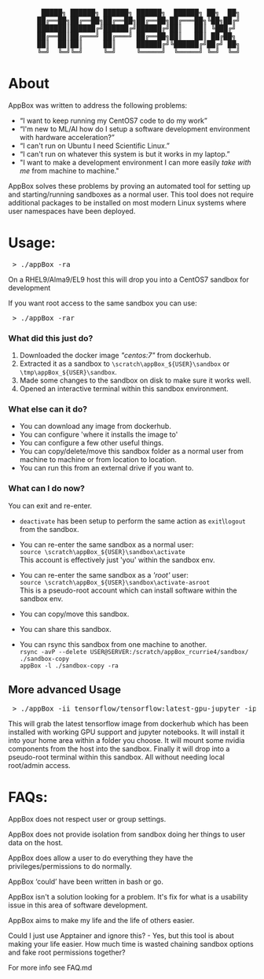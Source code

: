 <pre>
        █████╗ ██████╗ ██████╗ ██████╗  ██████╗ ██╗  ██╗
       ██╔══██╗██╔══██╗██╔══██╗██╔══██╗██╔═══██╗╚██╗██╔╝
       ███████║██████╔╝██████╔╝██████╔╝██║   ██║ ╚███╔╝ 
       ██╔══██║██╔═══╝ ██╔═══╝ ██╔══██╗██║   ██║ ██╔██╗ 
       ██║  ██║██║     ██║     ██████╔╝╚██████╔╝██╔╝ ██╗
       ╚═╝  ╚═╝╚═╝     ╚═╝     ╚═════╝  ╚═════╝ ╚═╝  ╚═╝
</pre>



# About

AppBox was written to address the following problems:

- “I want to keep running my CentOS7 code to do my work”
- “I'm new to ML/AI how do I setup a software development environment with hardware acceleration?”
- “I can't run on Ubuntu I need Scientific Linux.”
- “I can't run on whatever this system is but it works in my laptop.”
- "I want to make a development environment I can more easily _take with me_ from machine to machine."

AppBox solves these problems by proving an automated tool for setting up and starting/running sandboxes as a normal user.
This tool does not require additional packages to be installed on most modern Linux systems where user namespaces have been deployed.


# Usage:

<pre> > ./appBox -ra
</pre>

On a RHEL9/Alma9/EL9 host this will drop you into a CentOS7 sandbox for development

If you want root access to the same sandbox you can use:

<pre> > ./appBox -rar
</pre>

### What did this just do?

1. Downloaded the docker image _"centos:7"_ from dockerhub.
2. Extracted it as a sandbox to `\scratch\appBox_${USER}\sandbox` or `\tmp\appBox_${USER}\sandbox`.
3. Made some changes to the sandbox on disk to make sure it works well.
4. Opened an interactive terminal within this sandbox environment.

### What else can it do?

- You can download any image from dockerhub.
- You can configure 'where it installs the image to'
- You can configure a few other useful things.
- You can copy/delete/move this sandbox folder as a normal user from machine to machine or from location to location.
- You can run this from an external drive if you want to.

### What can I do now?

You can exit and re-enter.

- `deactivate` has been setup to perform the same action as `exit`\\`logout` from the sandbox.

- You can re-enter the same sandbox as a normal user:<br>
 `source \scratch\appBox_${USER}\sandbox\activate`<br>
 This account is effectively just 'you' within the sandbox env.

- You can re-enter the same sandbox as a _'root'_ user:<br>
 `source \scratch\appBox_${USER}\sandbox\activate-asroot`<br>
 This is a pseudo-root account which can install software within the sandbox env.

- You can copy/move this sandbox.
- You can share this sandbox.
- You can rsync this sandbox from one machine to another.<br>
 `rsync -avP --delete USER@SERVER:/scratch/appBox_rcurrie4/sandbox/ ./sandbox-copy`<br>
 `appBox -l ./sandbox-copy -ra`

## More advanced Usage

<pre> > ./appBox -ii tensorflow/tensorflow:latest-gpu-jupyter -ip $HOME/tf-w-gpu-support -rar -add_nv
</pre>

This will grab the latest tensorflow image from dockerhub which has been installed with working GPU support and jupyter notebooks.
It will install it into your home area within a folder you choose.
It will mount some nvidia components from the host into the sandbox.
Finally it will drop into a pseudo-root terminal within this sandbox.
All without needing local root/admin access.




# FAQs:

AppBox does not respect user or group settings.

AppBox does not provide isolation from sandbox doing her things to user data on the host.

AppBox does allow a user to do everything they have the privileges/permissions to do normally.

AppBox ‘could’ have been written in bash or go.

AppBox isn't a solution looking for a problem. It's fix for what is a usability issue in this area of software development.

AppBox aims to make my life and the life of others easier.

Could I just use Apptainer and ignore this? - Yes, but this tool is about making your life easier. How much time is wasted chaining sandbox options and fake root permissions together?


For more info see FAQ.md
